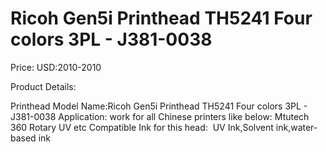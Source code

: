 # Ricoh Gen5i Printhead TH5241 Four colors 3PL - J381-0038

Price: USD:2010-2010

Product Details:

Printhead Model Name:Ricoh Gen5i Printhead TH5241 Four colors 3PL - J381-0038
Application: work for all Chinese printers like below:
Mtutech 360 Rotary UV etc
Compatible Ink for this head:  UV Ink,Solvent ink,water-based ink